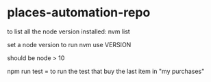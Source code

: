 # places-automation-repo


to list all the node version installed:
nvm list

set a node version to run
nvm use VERSION

should be node > 10


npm run test  = to run the test that buy the last item in "my purchases"

